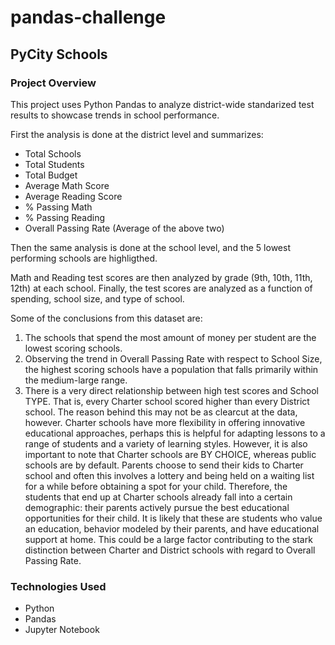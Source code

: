 # pandas-challenge

## PyCity Schools

### Project Overview

This project uses Python Pandas to analyze district-wide standarized test results to showcase trends in school performance.

First the analysis is done at the district level and summarizes: 
- Total Schools
- Total Students
- Total Budget
- Average Math Score
- Average Reading Score
- % Passing Math
- % Passing Reading
- Overall Passing Rate (Average of the above two) 

Then the same analysis is done at the school level, and the 5 lowest performing schools are highligthed.

Math and Reading test scores are then analyzed by grade (9th, 10th, 11th, 12th) at each school. Finally, the test scores are analyzed as a function of spending, school size, and type of school.

Some of the conclusions from this dataset are:
1. The schools that spend the most amount of money per student are the lowest scoring schools.
2. Observing the trend in Overall Passing Rate with respect to School Size, the highest scoring schools have a population that falls primarily within the medium-large range.
3. There is a very direct relationship between high test scores and School TYPE. That is, every Charter school scored higher than every District school. The reason behind this may not be as clearcut at the data, however. Charter schools have more flexibility in offering innovative educational approaches, perhaps this is helpful for adapting lessons to a range of students and a variety of learning styles. However, it is also important to note that Charter schools are BY CHOICE, whereas public schools are by default. Parents choose to send their kids to Charter school and often this involves a lottery and being held on a waiting list for a while before obtaining a spot for your child. Therefore, the students that end up at Charter schools already fall into a certain demographic: their parents actively pursue the best educational opportunities for their child. It is likely that these are students who value an education, behavior modeled by their parents, and have educational support at home. This could be a large factor contributing to the stark distinction between Charter and District schools with regard to Overall Passing Rate.

### Technologies Used

- Python
- Pandas
- Jupyter Notebook
